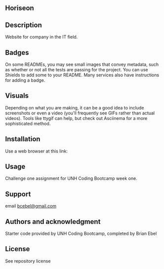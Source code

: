 
## Horiseon


## Description
Website for company in the IT field.

## Badges
On some READMEs, you may see small images that convey metadata, such as whether or not all the tests are passing for the project. You can use Shields to add some to your README. Many services also have instructions for adding a badge.

## Visuals
Depending on what you are making, it can be a good idea to include screenshots or even a video (you'll frequently see GIFs rather than actual videos). Tools like ttygif can help, but check out Asciinema for a more sophisticated method.

## Installation
Use a web browser at this link: 

## Usage
Challenge one assignment for UNH Coding Bootcamp week one.  

## Support
email bcebel@gmail.com

## Authors and acknowledgment
Starter code provided by UNH Coding Bootcamp, completed by Brian Ebel

## License
See repository license

